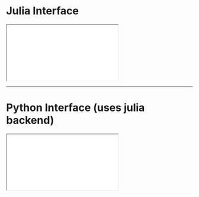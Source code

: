 # Julia Interface
<iframe id="jNBDemo" class="jp-nb-demo" src="/demo-comparison.html" title="Piccolo Interface"></iframe>

---

# Python Interface (uses julia backend)
<iframe id="pyJNBDemo" class="jp-nb-demo" src="/pypiccolo-dark.html" title="Python Piccolo Interface"></iframe>